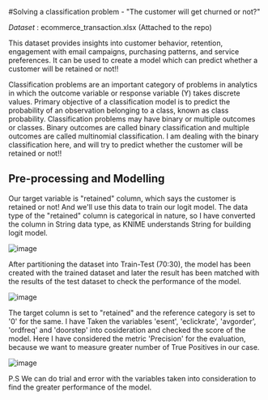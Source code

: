 #Solving a classification problem - "The customer will get churned or not?"

*Dataset* : ecommerce_transaction.xlsx (Attached to the repo)

This dataset provides insights into customer behavior, retention, engagement with email campaigns, purchasing patterns, and service preferences. It can be used to create a model which can predict whether a customer will be retained or not!! 

Classification problems are an important category of problems in analytics in which the outcome variable or response variable (Y) takes discrete values. Primary objective of a classification model is to predict the probability of an observation belonging to a class, known as class probability. 
Classification problems may have binary or multiple outcomes or classes. Binary outcomes are called binary classification and multiple outcomes are called multinomial classification. I am dealing with the binary classification here, and will try to predict whether the customer will be retained or not!! 

## Pre-processing and Modelling

Our target variable is "retained" column, which says the customer is retained or not! And we'll use this data to train our logit model. The data type of the "retained" column is categorical in nature, so I have converted the column in String data type, as KNIME understands String for building logit model.

![image](https://github.com/Subham-here/KNIME-Workflows/assets/170924246/9a5a5e69-8798-4e64-8024-d39b09dec69c)

After partitioning the dataset into Train-Test (70:30), the model has been created with the trained dataset and later the result has been matched with the results of the test dataset to check the performance of the model.

![image](https://github.com/Subham-here/KNIME-Workflows/assets/170924246/da0ade7d-d7f1-4b7a-95df-f6f34317ae84)

The target column is set to "retained" and the reference category is set to '0' for the same. I have Taken the variables 'esent', 'eclickrate', 'avgorder', 'ordfreq' and 'doorstep' into cosideration and checked the score of the model. Here I have considered the metric 'Precision' for the evaluation, because we want to measure greater number of True Positives in our case. 

![image](https://github.com/Subham-here/KNIME-Workflows/assets/170924246/2d27510d-dd99-4920-95df-099a72c0b39d)

P.S We can do trial and error with the variables taken into consideration to find the greater performance of the model.










